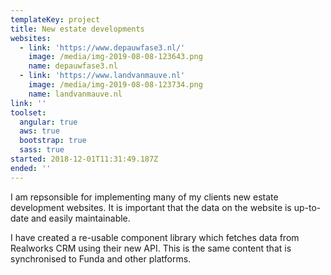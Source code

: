 ```yaml
---
templateKey: project
title: New estate developments
websites:
  - link: 'https://www.depauwfase3.nl/'
    image: /media/img-2019-08-08-123643.png
    name: depauwfase3.nl
  - link: 'https://www.landvanmauve.nl'
    image: /media/img-2019-08-08-123734.png
    name: landvanmauve.nl
link: ''
toolset:
  angular: true
  aws: true
  bootstrap: true
  sass: true
started: 2018-12-01T11:31:49.187Z
ended: ''
---
```

I am repsonsible for implementing many of my clients new estate development websites. It is important that the data on the website is up-to-date and easily maintainable.

I have created a re-usable component library which fetches data from Realworks CRM using their new API. This is the same content that is synchronised to Funda and other platforms.
